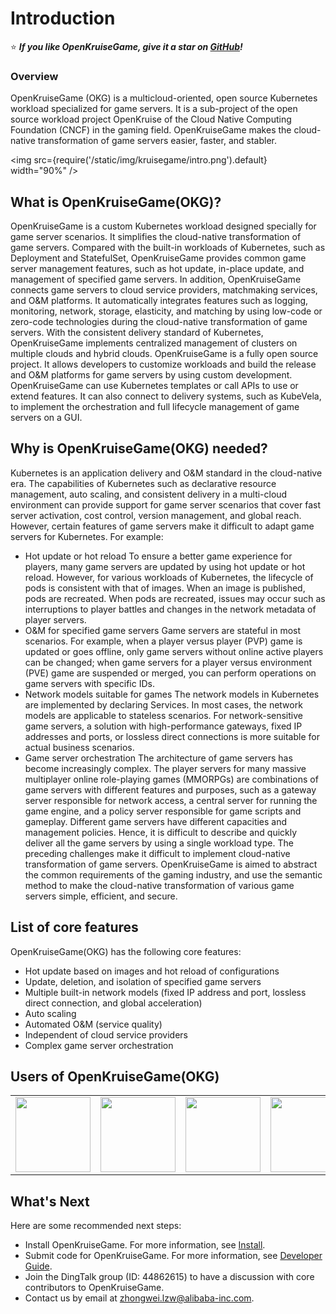 # Introduction
⭐ ***If you like OpenKruiseGame, give it a star on <a target="_blank" rel="noopener noreferrer" href="https://github.com/openkruise/kruise-game">GitHub</a>!***
### Overview
OpenKruiseGame (OKG) is a multicloud-oriented, open source Kubernetes workload specialized for game servers. It is a sub-project of the open source workload project OpenKruise of the Cloud Native Computing Foundation (CNCF) in the gaming field. OpenKruiseGame makes the cloud-native transformation of game servers easier, faster, and stabler.

<img src={require('/static/img/kruisegame/intro.png').default} width="90%" />

## What is OpenKruiseGame(OKG)?
OpenKruiseGame is a custom Kubernetes workload designed specially for game server scenarios. It simplifies the cloud-native transformation of game servers. Compared with the built-in workloads of Kubernetes, such as Deployment and StatefulSet, OpenKruiseGame provides common game server management features, such as hot update, in-place update, and management of specified game servers.
In addition, OpenKruiseGame connects game servers to cloud service providers, matchmaking services, and O&M platforms. It automatically integrates features such as logging, monitoring, network, storage, elasticity, and matching by using low-code or zero-code technologies during the cloud-native transformation of game servers. With the consistent delivery standard of Kubernetes, OpenKruiseGame implements centralized management of clusters on multiple clouds and hybrid clouds.
OpenKruiseGame is a fully open source project. It allows developers to customize workloads and build the release and O&M platforms for game servers by using custom development. OpenKruiseGame can use Kubernetes templates or call APIs to use or extend features. It can also connect to delivery systems, such as KubeVela, to implement the orchestration and full lifecycle management of game servers on a GUI.

## Why is OpenKruiseGame(OKG) needed?
Kubernetes is an application delivery and O&M standard in the cloud-native era. The capabilities of Kubernetes such as declarative resource management, auto scaling, and consistent delivery in a multi-cloud environment can provide support for game server scenarios that cover fast server activation, cost control, version management, and global reach. However, certain features of game servers make it difficult to adapt game servers for Kubernetes. For example:
* Hot update or hot reload
To ensure a better game experience for players, many game servers are updated by using hot update or hot reload. However, for various workloads of Kubernetes, the lifecycle of pods is consistent with that of images. When an image is published, pods are recreated. When pods are recreated, issues may occur such as interruptions to player battles and changes in the network metadata of player servers.
* O&M for specified game servers
Game servers are stateful in most scenarios. For example, when a player versus player (PVP) game is updated or goes offline, only game servers without online active players can be changed; when game servers for a player versus environment (PVE) game are suspended or merged, you can perform operations on game servers with specific IDs.
* Network models suitable for games
The network models in Kubernetes are implemented by declaring Services. In most cases, the network models are applicable to stateless scenarios. For network-sensitive game servers, a solution with high-performance gateways, fixed IP addresses and ports, or lossless direct connections is more suitable for actual business scenarios.
* Game server orchestration
The architecture of game servers has become increasingly complex. The player servers for many massive multiplayer online role-playing games (MMORPGs) are combinations of game servers with different features and purposes, such as a gateway server responsible for network access, a central server for running the game engine, and a policy server responsible for game scripts and gameplay. Different game servers have different capacities and management policies. Hence, it is difficult to describe and quickly deliver all the game servers by using a single workload type.
The preceding challenges make it difficult to implement cloud-native transformation of game servers. OpenKruiseGame is aimed to abstract the common requirements of the gaming industry, and use the semantic method to make the cloud-native transformation of various game servers simple, efficient, and secure.

## List of core features

OpenKruiseGame(OKG) has the following core features:

* Hot update based on images and hot reload of configurations
* Update, deletion, and isolation of specified game servers
* Multiple built-in network models (fixed IP address and port, lossless direct connection, and global acceleration)
* Auto scaling
* Automated O&M (service quality)
* Independent of cloud service providers
* Complex game server orchestration

## Users of OpenKruiseGame(OKG)

<table>
    <tr style={{"border":0}}>
        <td style={{"border":0}}><center><img src={require('/static/img/kruisegame/bilibili-logo.png').default} width="120" /></center></td>
        <td style={{"border":0}}><center><img src={require('/static/img/kruisegame/hypergryph-logo.png').default} width="120" /></center></td>
        <td style={{"border":0}}><center><img src={require('/static/img/kruisegame/shangyou-logo.jpeg').default} width="120" /></center></td>
        <td style={{"border":0}}><center><img src={require('/static/img/kruisegame/guanying-logo.png').default} width="120" /></center></td>
        <td style={{"border":0}}><center><img src={require('/static/img/kruisegame/booming-logo.png').default} width="120" /></center></td>
        <td style={{"border":0}}><center><img src={require('/static/img/kruisegame/xingzhe-logo.png').default} width="120" /></center></td>
    </tr>
</table>

## What's Next
Here are some recommended next steps:
* Install OpenKruiseGame. For more information, see [Install](./installation.md).
* Submit code for OpenKruiseGame. For more information, see [Developer Guide](./developer-manuals/contribution.md).
* Join the DingTalk group (ID: 44862615) to have a discussion with core contributors to OpenKruiseGame.
* Contact us by email at zhongwei.lzw@alibaba-inc.com.